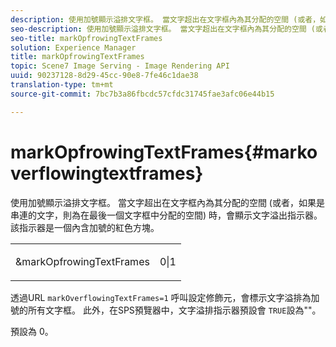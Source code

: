 ```yaml
---
description: 使用加號顯示溢排文字框。 當文字超出在文字框內為其分配的空間 (或者，如果是串連的文字，則為在最後一個文字框中分配的空間) 時，會顯示文字溢出指示器。該指示器是一個內含加號的紅色方塊。
seo-description: 使用加號顯示溢排文字框。 當文字超出在文字框內為其分配的空間 (或者，如果是串連的文字，則為在最後一個文字框中分配的空間) 時，會顯示文字溢出指示器。該指示器是一個內含加號的紅色方塊。
seo-title: markOpfrowingTextFrames
solution: Experience Manager
title: markOpfrowingTextFrames
topic: Scene7 Image Serving - Image Rendering API
uuid: 90237128-8d29-45cc-90e8-7fe46c1dae38
translation-type: tm+mt
source-git-commit: 7bc7b3a86fbcdc57cfdc31745fae3afc06e44b15

---
```



# markOpfrowingTextFrames{#markoverflowingtextframes}

使用加號顯示溢排文字框。 當文字超出在文字框內為其分配的空間 (或者，如果是串連的文字，則為在最後一個文字框中分配的空間) 時，會顯示文字溢出指示器。該指示器是一個內含加號的紅色方塊。

<table id="simpletable_F17FD29EB52043BF9000923ED5195A26"> 
 <tr class="strow"> 
  <td class="stentry"> <p><span class="codeph"> &amp;markOpfrowingTextFrames</span> </p> </td> 
  <td class="stentry"> <p>0|1 </p></td> 
 </tr> 
</table>

透過URL `markOverflowingTextFrames=1` 呼叫設定修飾元，會標示文字溢排為加號的所有文字框。 此外，在SPS預覽器中，文字溢排指示器預設會 `TRUE`設為&quot;&quot;。

預設為 0。
